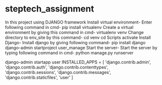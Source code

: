 # steptech_assignment


In this project using DJANGO framework 
Install virtual environment- Enter following command in cmd-
pip install virtualenv
Create a virtual environment by giving this command in cmd-
virtualenv venv
Change directory to env_site by this command-
cd venv
cd Scripts
activate
Install Django- Install django by giving following command-
pip install django
django-admin startproject user_manage
Start the server- Start the server by typing following command in cmd-
python manage.py runserver

django-admin startapp user
INSTALLED_APPS = [
    'django.contrib.admin',
    'django.contrib.auth',
    'django.contrib.contenttypes',
    'django.contrib.sessions',
    'django.contrib.messages',
    'django.contrib.staticfiles',
    'user'
]
